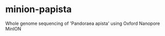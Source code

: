 minion-papista
==============

Whole genome sequencing of 'Pandoraea apista' using Oxford Nanopore MinION
